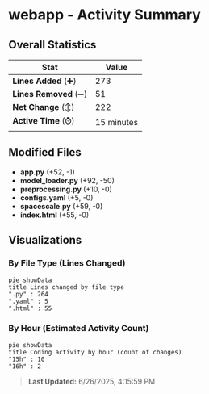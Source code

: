 # webapp - Activity Summary 

## Overall Statistics

| Stat                   | Value                                                             |
| ---------------------- | ----------------------------------------------------------------- |
| **Lines Added** (➕)   | 273                                          |
| **Lines Removed** (➖) | 51                                        |
| **Net Change** (↕)    | 222                |
| **Active Time** (⌚)   | 15 minutes |


## Modified Files
- **app.py** (+52, -1)
- **model_loader.py** (+92, -50)
- **preprocessing.py** (+10, -0)
- **configs.yaml** (+5, -0)
- **spacescale.py** (+59, -0)
- **index.html** (+55, -0)

## Visualizations

### By File Type (Lines Changed)

```mermaid
pie showData
title Lines changed by file type
".py" : 264
".yaml" : 5
".html" : 55
```

### By Hour (Estimated Activity Count)

```mermaid
pie showData
title Coding activity by hour (count of changes)
"15h" : 10
"16h" : 2
```


> **Last Updated:** 6/26/2025, 4:15:59 PM